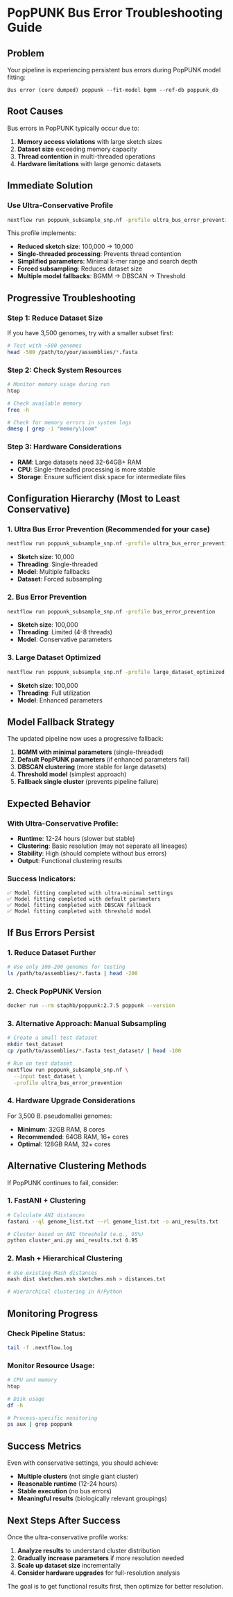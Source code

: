 # PopPUNK Bus Error Troubleshooting Guide

## Problem
Your pipeline is experiencing persistent bus errors during PopPUNK model fitting:
```
Bus error (core dumped) poppunk --fit-model bgmm --ref-db poppunk_db
```

## Root Causes
Bus errors in PopPUNK typically occur due to:
1. **Memory access violations** with large sketch sizes
2. **Dataset size** exceeding memory capacity
3. **Thread contention** in multi-threaded operations
4. **Hardware limitations** with large genomic datasets

## Immediate Solution

### Use Ultra-Conservative Profile
```bash
nextflow run poppunk_subsample_snp.nf -profile ultra_bus_error_prevention
```

This profile implements:
- **Reduced sketch size**: 100,000 → 10,000
- **Single-threaded processing**: Prevents thread contention
- **Simplified parameters**: Minimal k-mer range and search depth
- **Forced subsampling**: Reduces dataset size
- **Multiple model fallbacks**: BGMM → DBSCAN → Threshold

## Progressive Troubleshooting

### Step 1: Reduce Dataset Size
If you have 3,500 genomes, try with a smaller subset first:
```bash
# Test with ~500 genomes
head -500 /path/to/your/assemblies/*.fasta
```

### Step 2: Check System Resources
```bash
# Monitor memory usage during run
htop

# Check available memory
free -h

# Check for memory errors in system logs
dmesg | grep -i "memory\|oom"
```

### Step 3: Hardware Considerations
- **RAM**: Large datasets need 32-64GB+ RAM
- **CPU**: Single-threaded processing is more stable
- **Storage**: Ensure sufficient disk space for intermediate files

## Configuration Hierarchy (Most to Least Conservative)

### 1. Ultra Bus Error Prevention (Recommended for your case)
```bash
nextflow run poppunk_subsample_snp.nf -profile ultra_bus_error_prevention
```
- **Sketch size**: 10,000
- **Threading**: Single-threaded
- **Model**: Multiple fallbacks
- **Dataset**: Forced subsampling

### 2. Bus Error Prevention
```bash
nextflow run poppunk_subsample_snp.nf -profile bus_error_prevention
```
- **Sketch size**: 100,000
- **Threading**: Limited (4-8 threads)
- **Model**: Conservative parameters

### 3. Large Dataset Optimized
```bash
nextflow run poppunk_subsample_snp.nf -profile large_dataset_optimized
```
- **Sketch size**: 100,000
- **Threading**: Full utilization
- **Model**: Enhanced parameters

## Model Fallback Strategy

The updated pipeline now uses a progressive fallback:

1. **BGMM with minimal parameters** (single-threaded)
2. **Default PopPUNK parameters** (if enhanced parameters fail)
3. **DBSCAN clustering** (more stable for large datasets)
4. **Threshold model** (simplest approach)
5. **Fallback single cluster** (prevents pipeline failure)

## Expected Behavior

### With Ultra-Conservative Profile:
- **Runtime**: 12-24 hours (slower but stable)
- **Clustering**: Basic resolution (may not separate all lineages)
- **Stability**: High (should complete without bus errors)
- **Output**: Functional clustering results

### Success Indicators:
```
✅ Model fitting completed with ultra-minimal settings
✅ Model fitting completed with default parameters  
✅ Model fitting completed with DBSCAN fallback
✅ Model fitting completed with threshold model
```

## If Bus Errors Persist

### 1. Reduce Dataset Further
```bash
# Use only 100-200 genomes for testing
ls /path/to/assemblies/*.fasta | head -200
```

### 2. Check PopPUNK Version
```bash
docker run --rm staphb/poppunk:2.7.5 poppunk --version
```

### 3. Alternative Approach: Manual Subsampling
```bash
# Create a small test dataset
mkdir test_dataset
cp /path/to/assemblies/*.fasta test_dataset/ | head -100

# Run on test dataset
nextflow run poppunk_subsample_snp.nf \
  --input test_dataset \
  -profile ultra_bus_error_prevention
```

### 4. Hardware Upgrade Considerations
For 3,500 B. pseudomallei genomes:
- **Minimum**: 32GB RAM, 8 cores
- **Recommended**: 64GB RAM, 16+ cores
- **Optimal**: 128GB RAM, 32+ cores

## Alternative Clustering Methods

If PopPUNK continues to fail, consider:

### 1. FastANI + Clustering
```bash
# Calculate ANI distances
fastani --ql genome_list.txt --rl genome_list.txt -o ani_results.txt

# Cluster based on ANI threshold (e.g., 95%)
python cluster_ani.py ani_results.txt 0.95
```

### 2. Mash + Hierarchical Clustering
```bash
# Use existing Mash distances
mash dist sketches.msh sketches.msh > distances.txt

# Hierarchical clustering in R/Python
```

## Monitoring Progress

### Check Pipeline Status:
```bash
tail -f .nextflow.log
```

### Monitor Resource Usage:
```bash
# CPU and memory
htop

# Disk usage
df -h

# Process-specific monitoring
ps aux | grep poppunk
```

## Success Metrics

Even with conservative settings, you should achieve:
- **Multiple clusters** (not single giant cluster)
- **Reasonable runtime** (12-24 hours)
- **Stable execution** (no bus errors)
- **Meaningful results** (biologically relevant groupings)

## Next Steps After Success

Once the ultra-conservative profile works:
1. **Analyze results** to understand cluster distribution
2. **Gradually increase parameters** if more resolution needed
3. **Scale up dataset size** incrementally
4. **Consider hardware upgrades** for full-resolution analysis

The goal is to get functional results first, then optimize for better resolution.